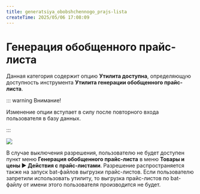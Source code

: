 ```yaml
---
title: generatsiya_obobshchennogo_prajs-lista
createTime: 2025/05/06 17:08:09
---
```

# Генерация обобщенного прайс-листа
Данная категория содержит опцию **Утилита доступна**, определяющую доступность инструмента **Утилита генерации обобщенного прайс-листа**. 

::: warning Внимание!

Изменение опции вступает в силу после повторного входа пользователя в базу данных.

:::

![](image274.png)

В случае выключения разрешения, пользователю не будет доступен пункт меню **Генерация обобщенного прайс-листа** в меню **Товары и цены ► Действия с прайс-листами**. Разрешение распространяется также на запуск bat-файлов выгрузки прайс-листов. Если пользователю запретили использовать утилиту, то выгрузка прайс-листов по bat-файлу от имени этого пользователя производится не будет.

